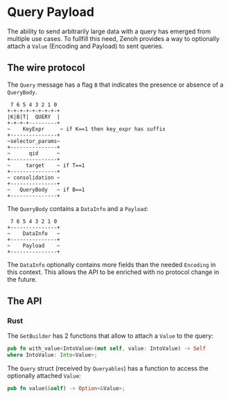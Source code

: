 # Query Payload

The ability to send arbitrarily large data with a query has emerged from multiple use cases. To fullfill this need, Zenoh provides a way to optionally attach a `Value` (Encoding and Payload) to sent queries.

## The wire protocol

The `Query` message has a flag `B` that indicates the presence or absence of a `QueryBody`.
```
 7 6 5 4 3 2 1 0
+-+-+-+-+-+-+-+-+
|K|B|T|  QUERY  |
+-+-+-+---------+
~    KeyExpr     ~ if K==1 then key_expr has suffix
+---------------+
~selector_params~
+---------------+
~      qid      ~
+---------------+
~     target    ~ if T==1
+---------------+
~ consolidation ~
+---------------+
~   QueryBody   ~ if B==1
+---------------+
```

The `QueryBody` contains a `DataInfo` and a `Payload`: 
```
 7 6 5 4 3 2 1 0
+---------------+
~    DataInfo   ~
+---------------+
~    Payload    ~
+---------------+
```

The `DataInfo` optionally contains more fields than the needed `Encoding` in this context. This allows the API to be enriched with no protocol change in the future.

## The API

### Rust

The `GetBuilder` has 2 functions that allow to attach a `Value` to the query: 

```rust
pub fn with_value<IntoValue>(mut self, value: IntoValue) -> Self
where IntoValue: Into<Value>;
```

The `Query` struct (received by `Queryables`) has a function to access the optionally attached `Value`:

```rust
pub fn value(&self) -> Option<&Value>;
```
